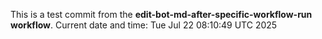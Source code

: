 This is a test commit from the **edit-bot-md-after-specific-workflow-run workflow**.
Current date and time: Tue Jul 22 08:10:49 UTC 2025
